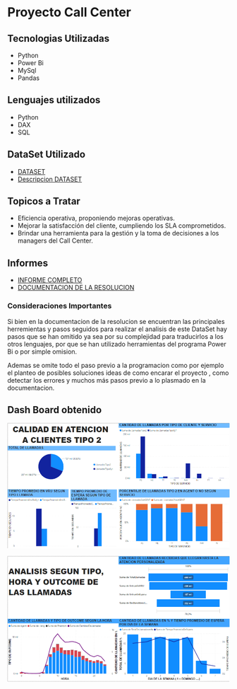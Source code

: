 # Proyecto Call Center 

## Tecnologias Utilizadas 

- Python 
- Power Bi 
- MySql
- Pandas

## Lenguajes utilizados 

- Python 
- DAX 
- SQL 

## DataSet Utilizado 
* [DATASET](https://drive.google.com/drive/folders/1y0QiLALrKI-gMv-xWAWDffVv4_Z8kacS?usp=sharing) 
* [Descripcion DATASET](Ejercicio%20Call%20Center%20-%20Descripción%20del%20DataSet.docx)
## Topicos a Tratar 

* Eficiencia operativa, proponiendo mejoras operativas.
* Mejorar la satisfacción del cliente, cumpliendo los SLA comprometidos.
* Brindar una herramienta para la gestión y la toma de decisiones a los managers del Call Center.

## Informes 
* [INFORME COMPLETO](informe.md)
* [DOCUMENTACION DE LA RESOLUCION](Documentacion.md)

### Consideraciones Importantes
Si bien en la documentacion de la resolucion se encuentran las principales herremientas y pasos seguidos para realizar el analisis de este DataSet hay pasos que se han omitido ya sea por su complejidad para traducirlos a los otros lenguajes, por que se han utilizado herramientas del programa Power Bi o por simple omision. 

Ademas se omite todo el paso previo a la programacion como por ejemplo el planteo de posibles soluciones ideas de como encarar el proyecto , como detectar los errores y muchos más pasos previo a lo plasmado en la documentacion. 

## Dash Board obtenido 

![](img/DashBoard1.png)

![](img/dashboard2.png)
